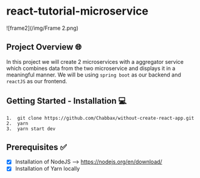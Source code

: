 # react-tutorial-microservice

![frame2](/img/Frame 2.png)

## Project Overview :globe_with_meridians:	
In this project we will create 2 microservices with a aggregator service which combines data from the two microservice and displays it in a meaningful manner. We will be using `spring boot` as our backend and `reactJS` as our frontend.

## Getting Started - Installation :computer:

```
1.  git clone https://github.com/Chabbax/without-create-react-app.git
2.  yarn
3.  yarn start dev
```

## Prerequisites :white_check_mark:
- [x] Installation of NodeJS --> https://nodejs.org/en/download/
- [x] Installation of Yarn locally
